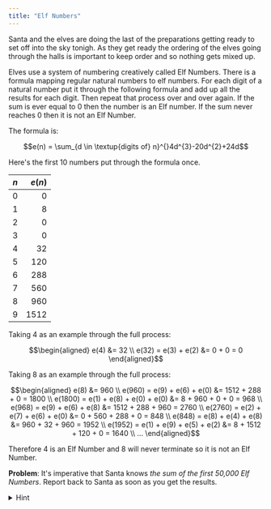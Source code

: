 ```yaml
---
title: "Elf Numbers"
---
```

Santa and the elves are doing the last of the preparations getting ready to set off into the sky tonigh. As they get ready the ordering of the elves going through the halls is important to keep order and so nothing gets mixed up.

Elves use a system of numbering creatively called Elf Numbers. There is a formula mapping regular natural numbers to elf numbers. For each digit of a natural number put it through the following formula and add up all the results for each digit. Then repeat that process over and over again. If the sum is ever equal to 0 then the number is an Elf number. If the sum never reaches 0 then it is not an Elf Number.

The formula is:

```math
e(n) = \sum_{d \in \textup{digits of} n}^{}4d^{3}-20d^{2}+24d
```

Here's the first 10 numbers put through the formula once.

| $n$ | $e(n)$ |
|:---:|-------:|
|  0  |      0 |
|  1  |      8 |
|  2  |      0 |
|  3  |      0 |
|  4  |     32 |
|  5  |    120 |
|  6  |    288 |
|  7  |    560 |
|  8  |    960 |
|  9  |   1512 |

Taking 4 as an example through the full process:

```math
\begin{aligned}
e(4) &= 32 \\
e(32) = e(3) + e(2) &= 0 + 0 = 0
\end{aligned}
```

Taking 8 as an example through the full process:

```math
\begin{aligned}
e(8) &= 960 \\
e(960) = e(9) + e(6) + e(0) &= 1512 + 288 + 0 = 1800 \\
e(1800) = e(1) + e(8) + e(0) + e(0) &= 8 + 960 + 0 + 0 = 968 \\
e(968) = e(9) + e(6) + e(8) &= 1512 + 288 + 960 = 2760 \\
e(2760) = e(2) + e(7) + e(6) + e(0) &= 0 + 560 + 288 + 0 = 848 \\
e(848) = e(8) + e(4) + e(8) &= 960 + 32 + 960 = 1952 \\
e(1952) = e(1) + e(9) + e(5) + e(2) &= 8 + 1512 + 120 + 0 = 1640 \\
...
\end{aligned}
```

Therefore 4 is an Elf Number and 8 will never terminate so it is not an Elf Number.

**Problem**: It's imperative that Santa knows _the sum of the first 50,000 Elf Numbers_. Report back to Santa as soon as you get the results.

<details>
<summary>Hint</summary>
If there is a cycle in the chain when processing the numbers before reaching 0 then you know it won't be an Elf Number.
</details>
